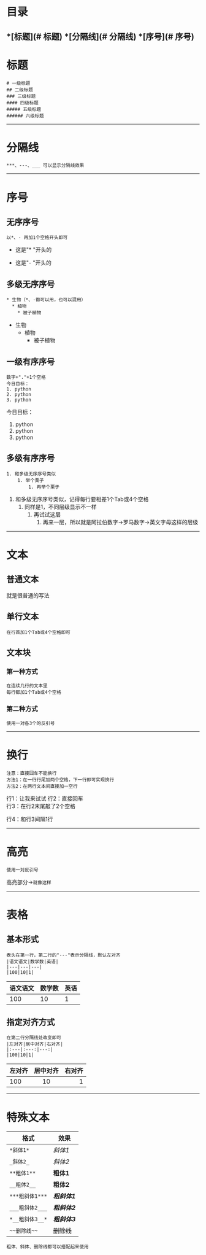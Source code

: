 # 目录
*[标题](# 标题)
*[分隔线](# 分隔线)
*[序号](# 序号)
---
# 标题
```
# 一级标题
## 二级标题
### 三级标题
#### 四级标题
##### 五级标题
###### 六级标题
```
---
# 分隔线
```
***、---、___ 可以显示分隔线效果
```
---
# 序号
## 无序序号
```
以*、- 再加1个空格开头即可
```
* 这是"* "开头的
- 这是"- "开头的
## 多级无序序号
```
* 生物（*、-都可以用，也可以混用）
  * 植物
    * 被子植物
```
- 生物
  * 植物
    - 被子植物
## 一级有序序号
```
数字+"."+1个空格
今日目标：
1. python
2. python
3. python
```
今日目标：
1. python
2. python
3. python
## 多级有序序号
```
1. 和多级无序序号类似
    1. 举个栗子
        1. 再举个栗子
```
1. 和多级无序序号类似，记得每行要相差1个Tab或4个空格
    1. 同样是1，不同层级显示不一样
        1. 再试试这层
            1. 再来一层，所以就是阿拉伯数字→罗马数字→英文字母这样的层级
---
# 文本
## 普通文本
就是很普通的写法
## 单行文本
```
在行首加1个Tab或4个空格即可
```
## 文本块
### 第一种方式
```
在连续几行的文本里
每行都加1个Tab或4个空格
```
### 第二种方式
```
使用一对各3个的反引号
```
***
# 换行
```
注意：直接回车不能换行
方法1：在一行行尾加两个空格，下一行即可实现换行
方法2：在两行文本间直接加一空行
```
行1：让我来试试
行2：直接回车  
行3：在行2末尾敲了2个空格

行4：和行3间隔1行
___
# 高亮
```
使用一对反引号
```

高亮部分→`就像这样`

---
# 表格
## 基本形式
```
表头在第一行，第二行的"---"表示分隔线，默认左对齐
|语文语文|数学数|英语|
|---|---|---|
|100|10|1|
```
|语文语文|数学数|英语|
|---|---|---|
|100|10|1|
## 指定对齐方式
```
在第二行分隔线处改变即可
|左对齐|居中对齐|右对齐|
|:---|:---:|---:|
|100|10|1|
```
|左对齐|居中对齐|右对齐|
|:---|:---:|---:|
|100|10|1|
---
# 特殊文本
|格式|效果|
|---|---|
|`*斜体1*`|*斜体1*|
|`_斜体2_`|_斜体2_|
|`**粗体1**`|**粗体1**|
|`__粗体2__`|__粗体2__|
|`***粗斜体1***`|***粗斜体1***|
|`___粗斜体2___`|___粗斜体2___|
|`*__粗斜体3__*`|*__粗斜体3__*|
|`~~删除线~~`|~~删除线~~|
```
粗体、斜体、删除线都可以搭配起来使用
```
